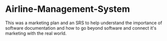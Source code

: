 # Airline-Management-System
This was a marketing plan and an SRS to help understand the importance of software documentation and how to go beyond software and connect it's marketing with the real world.
